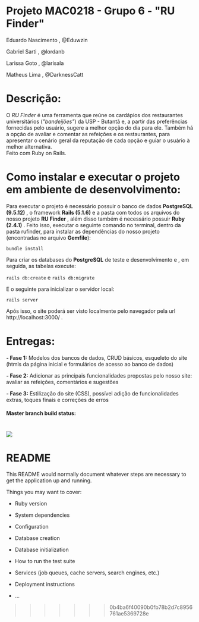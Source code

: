 # Projeto MAC0218 - Grupo 6 - "RU Finder"

Eduardo Nascimento , @Eduwzin

Gabriel Sarti      , @lordanb

Larissa Goto       , @larisala

Matheus Lima       , @DarknessCatt

# Descrição:  

O *RU Finder* é uma ferramenta que reúne os cardápios dos restaurantes universitários (*"bandeijões"*) da USP - Butantã e, a partir das preferências fornecidas pelo usuário, sugere a melhor opção do dia para ele. Também há a opção de avaliar e comentar as refeições e os restaurantes, para apresentar o cenário geral da reputação de cada opção e guiar o usuário à melhor alternativa.  
Feito com Ruby on Rails.

# Como instalar e executar o projeto em ambiente de desenvolvimento:

Para executar o projeto é necessário possuir o banco de dados __PostgreSQL (9.5.12)__ , o framework __Rails (5.1.6)__ e a pasta com todos os arquivos do nosso projeto __RU Finder__ , além disso também é necessário possuir __Ruby (2.4.1)__ .
Feito isso, executar o seguinte comando no terminal, dentro da pasta rufinder, para instalar as dependências do nosso projeto (encontradas no arquivo __Gemfile__):

`bundle install`

Para criar os databases do __PostgreSQL__ de teste e desenvolvimento e , em seguida, as tabelas execute:

`rails db:create` e `rails db:migrate`

E o seguinte para inicializar o servidor local:

`rails server`

Após isso, o site poderá ser visto localmente pelo navegador pela url http://localhost:3000/ .



# Entregas:

__- Fase 1:__  Modelos dos bancos de dados, CRUD básicos, esqueleto do site (htmls da página inicial e formulários de acesso ao banco de dados)  

__- Fase 2:__  Adicionar as principais funcionalidades propostas pelo nosso site: avaliar as refeições, comentários e sugestões

__- Fase 3:__ Estilização do site (CSS), possível adição de funcionalidades extras, toques finais e correções de erros

#### Master branch build status: 
![](https://travis-ci.org/lordanb/mac0218grupo6.svg?branch=master)
=======
# README

This README would normally document whatever steps are necessary to get the
application up and running.

Things you may want to cover:

* Ruby version

* System dependencies

* Configuration

* Database creation

* Database initialization

* How to run the test suite

* Services (job queues, cache servers, search engines, etc.)

* Deployment instructions

* ...
>>>>>>> 0b4ba6f40090b0fb78b2d7c8956761ae5369728e
